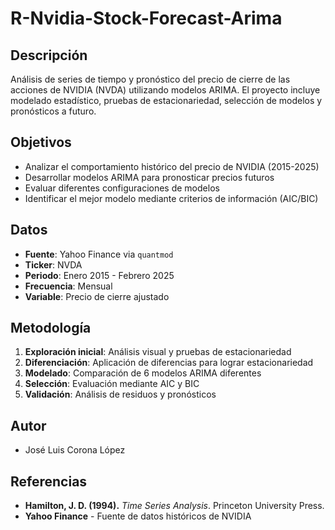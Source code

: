 # R-Nvidia-Stock-Forecast-Arima

## Descripción

Análisis de series de tiempo y pronóstico del precio de cierre de las acciones de NVIDIA (NVDA) utilizando modelos ARIMA. El proyecto incluye modelado estadístico, pruebas de estacionariedad, selección de modelos y pronósticos a futuro.

## Objetivos

- Analizar el comportamiento histórico del precio de NVIDIA (2015-2025)
- Desarrollar modelos ARIMA para pronosticar precios futuros
- Evaluar diferentes configuraciones de modelos
- Identificar el mejor modelo mediante criterios de información (AIC/BIC)

## Datos

- **Fuente**: Yahoo Finance via `quantmod`
- **Ticker**: NVDA
- **Periodo**: Enero 2015 - Febrero 2025
- **Frecuencia**: Mensual
- **Variable**: Precio de cierre ajustado

## Metodología

1. **Exploración inicial**: Análisis visual y pruebas de estacionariedad
2. **Diferenciación**: Aplicación de diferencias para lograr estacionariedad
3. **Modelado**: Comparación de 6 modelos ARIMA diferentes
4. **Selección**: Evaluación mediante AIC y BIC
5. **Validación**: Análisis de residuos y pronósticos


## Autor

- José Luis Corona López

## Referencias

- **Hamilton, J. D. (1994).** *Time Series Analysis*. Princeton University Press.
- **Yahoo Finance** - Fuente de datos históricos de NVIDIA


